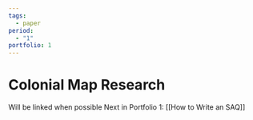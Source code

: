 ```yaml
---
tags:
  - paper
period:
  - "1"
portfolio: 1
---
```

# Colonial Map Research
Will be linked when possible
Next in Portfolio 1: [[How to Write an SAQ]]